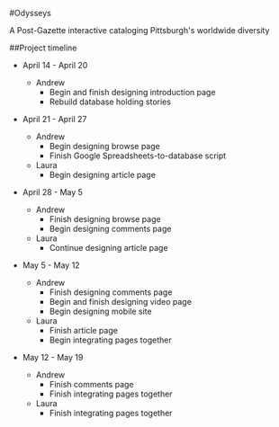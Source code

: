 #Odysseys

A Post-Gazette interactive cataloging Pittsburgh's worldwide diversity 

##Project timeline

- April 14 - April 20
  - Andrew
    - Begin and finish designing introduction page
    - Rebuild database holding stories

- April 21 - April 27
  - Andrew
    - Begin designing browse page
    - Finish Google Spreadsheets-to-database script
  - Laura
    - Begin designing article page

- April 28 - May 5
  - Andrew
    - Finish designing browse page
    - Begin designing comments page
  - Laura
    - Continue designing article page

- May 5 - May 12
  - Andrew
    - Finish designing comments page
    - Begin and finish designing video page
    - Begin designing mobile site
  - Laura
    - Finish article page
    - Begin integrating pages together

- May 12 - May 19
  - Andrew
    - Finish comments page
    - Finish integrating pages together
  - Laura
    - Finish integrating pages together


